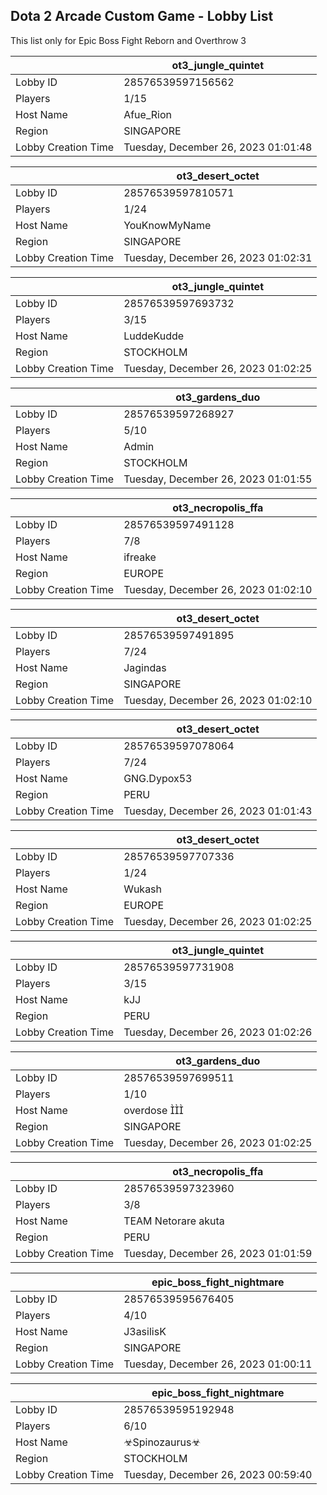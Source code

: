 ## Dota 2 Arcade Custom Game - Lobby List

This list only for Epic Boss Fight Reborn and Overthrow 3

|  | ot3_jungle_quintet |
| ------ | ------ |
| Lobby ID | 28576539597156562 |
| Players | 1/15 |
| Host Name | Afue_Rion |
| Region | SINGAPORE |
| Lobby Creation Time | Tuesday, December 26, 2023 01:01:48 |


|  | ot3_desert_octet |
| ------ | ------ |
| Lobby ID | 28576539597810571 |
| Players | 1/24 |
| Host Name | YouKnowMyName |
| Region | SINGAPORE |
| Lobby Creation Time | Tuesday, December 26, 2023 01:02:31 |


|  | ot3_jungle_quintet |
| ------ | ------ |
| Lobby ID | 28576539597693732 |
| Players | 3/15 |
| Host Name | LuddeKudde |
| Region | STOCKHOLM |
| Lobby Creation Time | Tuesday, December 26, 2023 01:02:25 |


|  | ot3_gardens_duo |
| ------ | ------ |
| Lobby ID | 28576539597268927 |
| Players | 5/10 |
| Host Name | Admin |
| Region | STOCKHOLM |
| Lobby Creation Time | Tuesday, December 26, 2023 01:01:55 |


|  | ot3_necropolis_ffa |
| ------ | ------ |
| Lobby ID | 28576539597491128 |
| Players | 7/8 |
| Host Name | ifreake |
| Region | EUROPE |
| Lobby Creation Time | Tuesday, December 26, 2023 01:02:10 |


|  | ot3_desert_octet |
| ------ | ------ |
| Lobby ID | 28576539597491895 |
| Players | 7/24 |
| Host Name | Jagindas |
| Region | SINGAPORE |
| Lobby Creation Time | Tuesday, December 26, 2023 01:02:10 |


|  | ot3_desert_octet |
| ------ | ------ |
| Lobby ID | 28576539597078064 |
| Players | 7/24 |
| Host Name | GNG.Dypox53 |
| Region | PERU |
| Lobby Creation Time | Tuesday, December 26, 2023 01:01:43 |


|  | ot3_desert_octet |
| ------ | ------ |
| Lobby ID | 28576539597707336 |
| Players | 1/24 |
| Host Name | Wukash |
| Region | EUROPE |
| Lobby Creation Time | Tuesday, December 26, 2023 01:02:25 |


|  | ot3_jungle_quintet |
| ------ | ------ |
| Lobby ID | 28576539597731908 |
| Players | 3/15 |
| Host Name | kJJ |
| Region | PERU |
| Lobby Creation Time | Tuesday, December 26, 2023 01:02:26 |


|  | ot3_gardens_duo |
| ------ | ------ |
| Lobby ID | 28576539597699511 |
| Players | 1/10 |
| Host Name | overdose  |
| Region | SINGAPORE |
| Lobby Creation Time | Tuesday, December 26, 2023 01:02:25 |


|  | ot3_necropolis_ffa |
| ------ | ------ |
| Lobby ID | 28576539597323960 |
| Players | 3/8 |
| Host Name | TEAM Netorare akuta |
| Region | PERU |
| Lobby Creation Time | Tuesday, December 26, 2023 01:01:59 |


|  | epic_boss_fight_nightmare |
| ------ | ------ |
| Lobby ID | 28576539595676405 |
| Players | 4/10 |
| Host Name | J3asilisK |
| Region | SINGAPORE |
| Lobby Creation Time | Tuesday, December 26, 2023 01:00:11 |


|  | epic_boss_fight_nightmare |
| ------ | ------ |
| Lobby ID | 28576539595192948 |
| Players | 6/10 |
| Host Name | ☣Spinozaurus☣ |
| Region | STOCKHOLM |
| Lobby Creation Time | Tuesday, December 26, 2023 00:59:40 |


